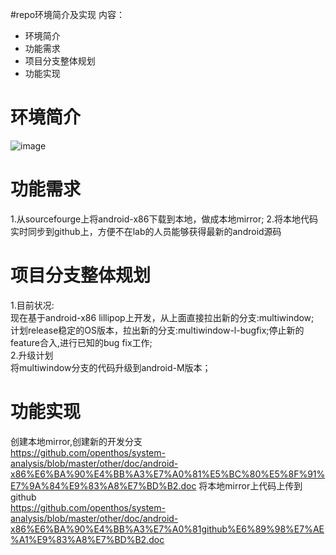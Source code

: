#repo环境简介及实现
内容：

- 环境简介
- 功能需求
- 项目分支整体规划
- 功能实现

# 环境简介
![image](https://github.com/openthos/system-analysis/blob/master/other/doc/git.svg)
# 功能需求
1.从sourcefourge上将android-x86下载到本地，做成本地mirror;
2.将本地代码实时同步到github上，方便不在lab的人员能够获得最新的android源码
# 项目分支整体规划
1.目前状况:  
现在基于android-x86 lillipop上开发，从上面直接拉出新的分支:multiwindow;  
计划release稳定的OS版本，拉出新的分支:multiwindow-l-bugfix;停止新的feature合入,进行已知的bug fix工作;  
2.升级计划  
将multiwindow分支的代码升级到android-M版本；  
# 功能实现
创建本地mirror,创建新的开发分支  
https://github.com/openthos/system-analysis/blob/master/other/doc/android-x86%E6%BA%90%E4%BB%A3%E7%A0%81%E5%BC%80%E5%8F%91%E7%9A%84%E9%83%A8%E7%BD%B2.doc
将本地mirror上代码上传到github  
https://github.com/openthos/system-analysis/blob/master/other/doc/android-x86%E6%BA%90%E4%BB%A3%E7%A0%81github%E6%89%98%E7%AE%A1%E9%83%A8%E7%BD%B2.doc


